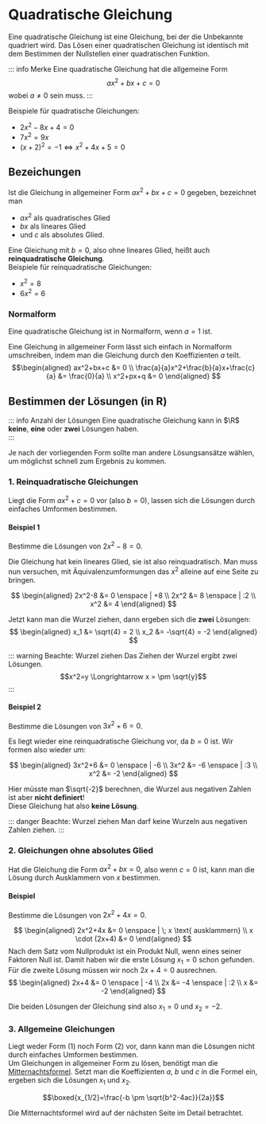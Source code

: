 # Quadratische Gleichung

Eine quadratische Gleichung ist eine Gleichung, bei der die Unbekannte quadriert wird. Das Lösen einer quadratischen
Gleichung ist identisch mit dem Bestimmen der Nullstellen einer quadratischen Funktion.

::: info Merke
Eine quadratische Gleichung hat die allgemeine Form
$$ax^2+bx+c=0$$
wobei $a \neq 0$ sein muss.
:::

Beispiele für quadratische Gleichungen:
  - $2x^2-8x+4=0$
  - $7x^2=9x$
  - $(x+2)^2=-1 \Leftrightarrow x^2+4x+5=0$

## Bezeichungen
Ist die Gleichung in allgemeiner Form $ax^2+bx+c=0$ gegeben, bezeichnet man
  - $ax^2$ als quadratisches Glied
  - $bx$ als lineares Glied
  - und $c$ als absolutes Glied.
  
Eine Gleichung mit $b=0$, also ohne lineares Glied, heißt auch **reinquadratische Gleichung**.  
Beispiele für reinquadratische Gleichungen:
  - $x^2=8$
  - $6x^2=6$

### Normalform
Eine quadratische Gleichung ist in Normalform, wenn $a=1$ ist.

Eine Gleichung in allgemeiner Form lässt sich einfach in Normalform umschreiben, indem man
die Gleichung durch den Koeffizienten $a$ teilt.  
$$\begin{aligned}
ax^2+bx+c &= 0 \\
\frac{a}{a}x^2+\frac{b}{a}x+\frac{c}{a} &= \frac{0}{a} \\
x^2+px+q &= 0
\end{aligned}
$$

## Bestimmen der Lösungen (in R)

::: info Anzahl der Lösungen
Eine quadratische Gleichung kann in $\R$ **keine**, **eine** oder **zwei** Lösungen haben.  
:::

Je nach der vorliegenden Form sollte man andere Lösungsansätze wählen, um möglichst schnell zum Ergebnis zu kommen.

### 1. Reinquadratische Gleichungen
Liegt die Form $ax^2+c=0$ vor (also $b=0$), lassen sich die Lösungen durch einfaches Umformen bestimmen.

#### Beispiel 1
  
Bestimme die Lösungen von $2x^2-8=0$.  

Die Gleichung hat kein lineares Glied, sie ist also reinquadratisch. Man muss nun versuchen, mit Äquivalenzumformungen 
das $x^2$ alleine auf eine Seite zu bringen.

$$
\begin{aligned}
2x^2-8 &= 0 \enspace | +8 \\
2x^2   &= 8 \enspace | :2 \\
x^2    &= 4
\end{aligned}
$$

Jetzt kann man die Wurzel ziehen, dann ergeben sich die **zwei** Lösungen:
$$
\begin{aligned}
x_1 &= \sqrt{4} = 2 \\ 
x_2 &= -\sqrt{4} = -2
\end{aligned}
$$ 

::: warning Beachte: Wurzel ziehen
Das Ziehen der Wurzel ergibt zwei Lösungen.
$$x^2=y \Longrightarrow x = \pm \sqrt{y}$$
:::

#### Beispiel 2
Bestimme die Lösungen von $3x^2+6=0$.

Es liegt wieder eine reinquadratische Gleichung vor, da $b=0$ ist. Wir formen also wieder um:

$$
\begin{aligned}
3x^2+6 &= 0 \enspace | -6 \\
3x^2   &= -6 \enspace | :3 \\
x^2    &= -2
\end{aligned}
$$

Hier müsste man $\sqrt{-2}$ berechnen, die Wurzel aus negativen Zahlen ist aber **nicht definiert**!  
Diese Gleichung hat also **keine Lösung**.

::: danger Beachte: Wurzel ziehen
Man darf keine Wurzeln aus negativen Zahlen ziehen.
:::

### 2. Gleichungen ohne absolutes Glied
Hat die Gleichung die Form $ax^2+bx=0$, also wenn $c=0$ ist,
kann man die Lösung durch Ausklammern von $x$ bestimmen.

#### Beispiel
Bestimme die Lösungen von $2x^2+4x=0$.

$$
\begin{aligned}
2x^2+4x &= 0 \enspace | \; x \text{ ausklammern} \\
x \cdot (2x+4) &= 0
\end{aligned}
$$
Nach dem Satz vom Nullprodukt ist ein Produkt Null, wenn eines seiner Faktoren Null ist. Damit haben
wir die erste Lösung $x_1=0$ schon gefunden.  
Für die zweite Lösung müssen wir noch $2x+4=0$ ausrechnen.
$$
\begin{aligned}
2x+4    &= 0 \enspace | -4 \\
2x      &= -4 \enspace | :2 \\
x       &= -2
\end{aligned}
$$

Die beiden Lösungen der Gleichung sind also $x_1=0$ und $x_2=-2$.

### 3. Allgemeine Gleichungen
Liegt weder Form (1) noch Form (2) vor, dann kann man die Lösungen nicht durch einfaches Umformen
bestimmen.  
Um Gleichungen in allgemeiner Form zu lösen, benötigt man die 
[Mitternachtsformel](-mitternachtsformel). Setzt man die Koeffizienten $a$, $b$ und $c$ in die 
Formel ein, ergeben sich die Lösungen $x_1$ und $x_2$.

$$\boxed{x_{1/2}=\frac{-b \pm \sqrt{b^2-4ac}}{2a}}$$

Die Mitternachtsformel wird auf der nächsten Seite im Detail betrachtet.
